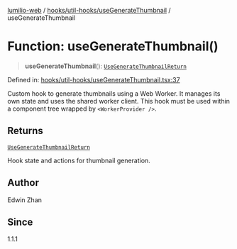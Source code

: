 [lumilio-web](../../../../modules.md) / [hooks/util-hooks/useGenerateThumbnail](../index.md) / useGenerateThumbnail

# Function: useGenerateThumbnail()

> **useGenerateThumbnail**(): [`UseGenerateThumbnailReturn`](../interfaces/UseGenerateThumbnailReturn.md)

Defined in: [hooks/util-hooks/useGenerateThumbnail.tsx:37](https://github.com/EdwinZhanCN/Lumilio-Photos/blob/b3425e71774123fa6b07d528432324028816c356/web/src/hooks/util-hooks/useGenerateThumbnail.tsx#L37)

Custom hook to generate thumbnails using a Web Worker.
It manages its own state and uses the shared worker client.
This hook must be used within a component tree wrapped by `<WorkerProvider />`.

## Returns

[`UseGenerateThumbnailReturn`](../interfaces/UseGenerateThumbnailReturn.md)

Hook state and actions for thumbnail generation.

## Author

Edwin Zhan

## Since

1.1.1

